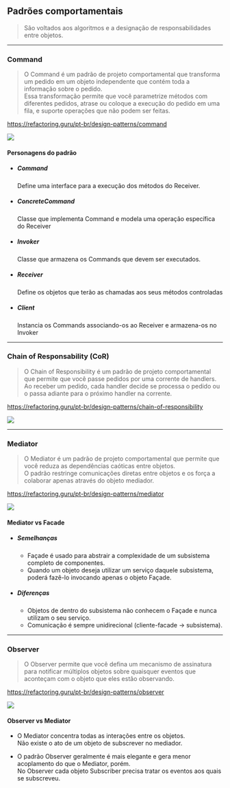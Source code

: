 ## Padrões comportamentais
> São voltados aos algoritmos e a designação de responsabilidades entre objetos.
___

### Command
> O Command é um padrão de projeto comportamental que transforma
um pedido em um objeto independente que contém toda a informação 
sobre o pedido.  
> Essa transformação permite que você parametrize métodos com 
diferentes pedidos, atrase ou coloque a execução do pedido em uma
fila, e suporte operações que não podem ser feitas.

https://refactoring.guru/pt-br/design-patterns/command

![](https://refactoring.guru/images/patterns/diagrams/command/structure.png)

#### Personagens do padrão
- ##### Command
    Define uma interface para a execução dos métodos do Receiver.
- ##### ConcreteCommand
    Classe que implementa Command e modela uma operação específica
    do Receiver
- ##### Invoker
    Classe que armazena os Commands que devem ser executados.
- ##### Receiver
    Define os objetos que terão as chamadas aos seus métodos
    controladas
- ##### Client
    Instancia os Commands associando-os ao Receiver e armazena-os no
    Invoker
___

### Chain of Responsability (CoR)
> O Chain of Responsibility é um padrão de projeto comportamental
que permite que você passe pedidos por uma corrente de handlers.  
> Ao receber um pedido, cada handler decide se processa o pedido ou
o passa adiante para o próximo handler na corrente.

https://refactoring.guru/pt-br/design-patterns/chain-of-responsibility

![](https://refactoring.guru/images/patterns/diagrams/chain-of-responsibility/structure.png)
___

### Mediator
> O Mediator é um padrão de projeto comportamental que permite 
que você reduza as dependências caóticas entre objetos.  
> O padrão restringe comunicações diretas entre objetos e os 
força a colaborar apenas através do objeto mediador.

https://refactoring.guru/pt-br/design-patterns/mediator

![](https://refactoring.guru/images/patterns/diagrams/mediator/structure.png)

#### Mediator vs Facade
- ##### Semelhanças
    - Façade é usado para abstrair a complexidade de um
      subsistema completo de componentes.  
    - Quando um objeto deseja utilizar um serviço daquele
      subsistema, poderá fazê-lo invocando apenas o objeto
      Façade.
- ##### Diferenças
    - Objetos de dentro do subsistema não conhecem o Façade e
      nunca utilizam o seu serviço.
    - Comunicação é sempre unidirecional (cliente-facade ->
      subsistema).
___

### Observer
> O Observer permite que você defina um mecanismo de assinatura para notificar múltiplos
objetos sobre quaisquer eventos que aconteçam com o objeto que eles estão observando.

https://refactoring.guru/pt-br/design-patterns/observer

![](https://refactoring.guru/images/patterns/diagrams/observer/structure.png)

#### Observer vs Mediator
- O Mediator concentra todas as interações entre os objetos.  
  Não existe o ato de um objeto de subscrever no mediador.

- O padrão Observer geralmente é mais elegante e gera
  menor acoplamento do que o Mediator, porém.  
  No Observer cada objeto Subscriber precisa tratar os eventos
  aos quais se subscreveu.